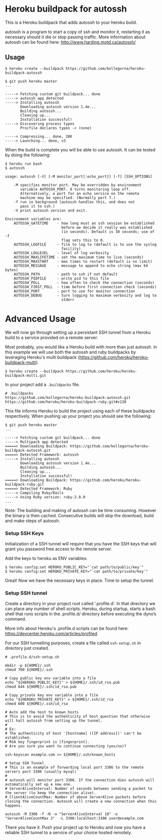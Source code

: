 # Heroku buildpack for autossh
This is a Heroku buildpack that adds autossh to your heroku build.

autossh is a program to start a copy of ssh and monitor it, restarting
it as necessary should it die or stop passing traffic.
More information about autossh can be found here: 
http://www.harding.motd.ca/autossh/

## Usage

```
$ heroku create --buildpack https://github.com/kollegorna/heroku-buildpack-autossh

$ git push heroku master
...

-----> Fetching custom git buildpack... done
-----> autossh app detected
-----> Installing autossh
       Downloading autossh version 1.4e...
       Building autossh...
       Cleaning up...
       Installation successful!
-----> Discovering process types
       Procfile declares types -> (none)

-----> Compressing... done, 28K
-----> Launching... done, v3
```

When the build is complete you will be able to use autossh. It can be tested by doing the following:
 
```
$ heroku run bash
$ autossh

usage: autossh [-V] [-M monitor_port[:echo_port]] [-f] [SSH_OPTIONS]

    -M specifies monitor port. May be overridden by environment
       variable AUTOSSH_PORT. 0 turns monitoring loop off.
       Alternatively, a port for an echo service on the remote
       machine may be specified. (Normally port 7.)
    -f run in background (autossh handles this, and does not
       pass it to ssh.)
    -V print autossh version and exit.

Environment variables are:
    AUTOSSH_GATETIME    - how long must an ssh session be established
                          before we decide it really was established
                          (in seconds). Default is 30 seconds; use of -f
                          flag sets this to 0.
    AUTOSSH_LOGFILE     - file to log to (default is to use the syslog
                          facility)
    AUTOSSH_LOGLEVEL    - level of log verbosity
    AUTOSSH_MAXLIFETIME - set the maximum time to live (seconds)
    AUTOSSH_MAXSTART    - max times to restart (default is no limit)
    AUTOSSH_MESSAGE     - message to append to echo string (max 64 bytes)
    AUTOSSH_PATH        - path to ssh if not default
    AUTOSSH_PIDFILE     - write pid to this file
    AUTOSSH_POLL        - how often to check the connection (seconds)
    AUTOSSH_FIRST_POLL  - time before first connection check (seconds)
    AUTOSSH_PORT        - port to use for monitor connection
    AUTOSSH_DEBUG       - turn logging to maximum verbosity and log to
                          stderr
```

# Advanced Usage

We will now go through setting up a persistant SSH tunnel from a Heroku build to a service provided on a remote server.

Most probably, you would like a Heroku build with more than just autossh. In this example we will use both the autossh and ruby buildpacks by leveraging Heroku's multi buildpack (https://github.com/heroku/heroku-buildpack-multi).

```
$ heroku create --buildpack https://github.com/heroku/heroku-buildpack-multi.git
```

In your project add a `.buildpacks` file.

```
# .buildpacks
https://github.com/kollegorna/heroku-buildpack-autossh.git
https://github.com/heroku/heroku-buildpack-ruby.git#v138
```

This file informs Heroku to build the project using each of these buildpacks respectively. When pushing up your project you should see the following:

```
$ git push heroku master
...

-----> Fetching custom git buildpack... done
-----> Multipack app detected
=====> Downloading Buildpack: https://github.com/kollegorna/heroku-buildpack-autossh.git
=====> Detected Framework: autossh
-----> Installing autossh
       Downloading autossh version 1.4e...
       Building autossh...
       Cleaning up...
       Installation successful!
=====> Downloading Buildpack: https://github.com/heroku/heroku-buildpack-ruby.git
=====> Detected Framework: Ruby
-----> Compiling Ruby/Rails
-----> Using Ruby version: ruby-2.0.0
...
```

Note: The building and making of autossh can be time consuming. However the binary is then cached. Consecutive builds will skip the download, build and make steps of autossh.

### Setup SSH Keys

Initialization of a SSH tunnel will require that you have the SSH keys that will grant you password free access to the remote server.

Add the keys to heroku as ENV variables:

```
$ heroku config:set HEROKU_PUBLIC_KEY="`cat path/to/public/key`"
$ heroku config:set HEROKU_PRIVATE_KEY="`cat path/to/private/key`"
```

Great! Now we have the necessary keys in place. Time to setup the tunnel.

### Setup SSH tunnel

Create a directory in your project root called '.profile.d'. In that directory we can place any number of shell scripts.
Heroku, during startup, starts a bash shell that runs scripts in the .profile.d/ directory before executing the dyno’s command.

More info about Heroku's .profile.d scripts can be found here: https://devcenter.heroku.com/articles/profiled

For our SSH tunnelling purposes, create a file called `ssh-setup.sh` in directory just created.

```
# .profile.d/ssh-setup.sh

mkdir -p ${HOME}/.ssh
chmod 700 ${HOME}/.ssh

# Copy public key env variable into a file
echo "${HEROKU_PUBLIC_KEY}" > ${HOME}/.ssh/id_rsa.pub
chmod 644 ${HOME}/.ssh/id_rsa.pub

# Copy private key env variable into a file
echo "${HEROKU_PRIVATE_KEY}" > ${HOME}/.ssh/id_rsa
chmod 600 ${HOME}/.ssh/id_rsa

# Auto add the host to known_hosts
# This is to avoid the authenticity of host question that otherwise will halt autossh from setting up the tunnel.
#
# Ex:
# The authenticity of host '[hostname] ([IP address])' can't be established.
# RSA key fingerprint is [fingerprint].
# Are you sure you want to continue connecting (yes/no)?

ssh-keyscan example.com >> ${HOME}/.ssh/known_hosts

# Setup SSH Tunnel
# This is an example of forwarding local port 3306 to the remote servers port 3306 (usually mysql)
#
# autossh will monitor port 3306. If the connection dies autossh will automatically set up a new one.
# ServerAliveInterval: Number of seconds between sending a packet to the server (to keep the connection alive).
# ClientAliveCountMax: Number of above ServerAlive packets before closing the connection. Autossh will create a new connection when this happens.

autossh -M 3306 -f -N -o "ServerAliveInterval 10" -o "ServerAliveCountMax 3"  -L 3306:localhost:3306 user@example.com
```

There you have it. Push your project up to Heroku and now you have a reliable SSH tunnel to a service of your choice hosted remotely.
